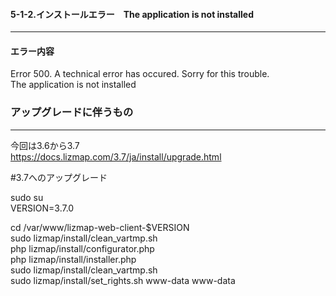 #### 5-1-2.インストールエラー　The application is not installed  
---
#### エラー内容
Error 500. A technical error has occured. Sorry for this trouble.  
The application is not installed  

### アップグレードに伴うもの
---
今回は3.6から3.7  
https://docs.lizmap.com/3.7/ja/install/upgrade.html

#3.7へのアップグレード

sudo su  
VERSION=3.7.0  

cd /var/www/lizmap-web-client-$VERSION  
sudo lizmap/install/clean_vartmp.sh  
php lizmap/install/configurator.php  
php lizmap/install/installer.php  
sudo lizmap/install/clean_vartmp.sh  
sudo lizmap/install/set_rights.sh www-data www-data  
